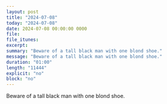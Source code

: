 ```yaml
---
layout: post
title: "2024-07-08"
today: "2024-07-08"
date: 2024-07-08 00:00:00 0000
file:
file_itunes:
excerpt:
summary: "Beware of a tall black man with one blond shoe."
message: "Beware of a tall black man with one blond shoe."
duration: "01:00"
length: "11444"
explicit: "no"
block: "no"
---
```

Beware of a tall black man with one blond shoe.

